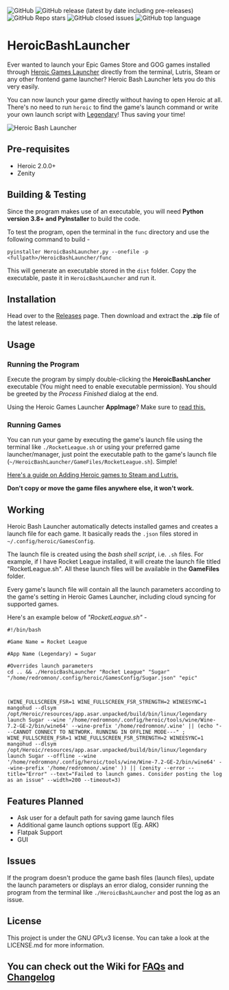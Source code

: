 <img alt="GitHub" src="https://img.shields.io/github/license/redromnon/HeroicBashLauncher?style=for-the-badge">   <img alt="GitHub release (latest by date including pre-releases)" src="https://img.shields.io/github/v/release/redromnon/HeroicBashLauncher?color=blue&include_prereleases&style=for-the-badge">    <img alt="GitHub Repo stars" src="https://img.shields.io/github/stars/redromnon/HeroicBashLauncher?color=yellow&style=for-the-badge">  <img alt="GitHub closed issues" src="https://img.shields.io/github/issues-closed/redromnon/HeroicBashLauncher?color=blueviolet&style=for-the-badge">  <img alt="GitHub top language" src="https://img.shields.io/github/languages/top/redromnon/HeroicBashLauncher?color=green&style=for-the-badge">

# HeroicBashLauncher

Ever wanted to launch your Epic Games Store and GOG games installed through [Heroic Games Launcher](https://github.com/Heroic-Games-Launcher/HeroicGamesLauncher) directly from the terminal, Lutris, Steam or any other frontend game launcher? 
Heroic Bash Launcher lets you do this very easily. 

You can now launch your game directly without having to open Heroic at all. There's no need to run `heroic` to find the game's launch command or write your own launch script with [Legendary](https://github.com/derrod/legendary)! Thus saving your time!


![Heroic Bash Launcher](https://user-images.githubusercontent.com/74495920/142615495-a4e5e811-7ee3-41b8-ae80-d6d008820f2a.png)


## Pre-requisites
- Heroic 2.0.0+
- Zenity

## Building & Testing
Since the program makes use of an executable, you will need **Python version 3.8+ and PyInstaller** to build the code.

To test the program, open the terminal in the `func` directory and use the following command to build -

```
pyinstaller HeroicBashLauncher.py --onefile -p <fullpath>/HeroicBashLauncher/func
```

This will generate an executable stored in the `dist` folder. Copy the executable, paste it in `HeroicBashLauncher` and run it.

## Installation
Head over to the [Releases](https://github.com/redromnon/HeroicBashLauncher/releases) page. Then download and extract the **.zip** file of the latest release.

## Usage

### Running the Program
Execute the program by simply double-clicking the **HeroicBashLancher** executable (You might need to enable executable permission). You should be greeted by the _Process Finished_ dialog at the end.

Using the Heroic Games Launcher **AppImage**? Make sure to [read this.](https://github.com/redromnon/HeroicBashLauncher/wiki/FAQ#why-are-my-games-not-launching-i-use-heroic-via-appimage)


### Running Games
You can run your game by executing the game's launch file using the terminal like ```./RocketLeague.sh``` or using your preferred game launcher/manager, just point the executable path to the game's launch file (`~/HeroicBashLauncher/GameFiles/RocketLeague.sh`). Simple!

[Here's a guide on Adding Heroic games to Steam and Lutris.](https://github.com/redromnon/HeroicBashLauncher/wiki/Adding-Games-to-Game-Launchers-&-Managers)

**Don't copy or move the game files anywhere else, it won't work.**


## Working

Heroic Bash Launcher automatically detects installed games and creates a launch file for each game. It basically reads the `.json` files stored in `~/.config/heroic/GamesConfig`. 

The launch file is created using the *bash shell script*, i.e. `.sh` files. For example, if I have Rocket League installed, it will create the launch file titled "RocketLeague.sh". All these launch files will be available in the **GameFiles** folder. 

Every game's launch file will contain all the launch parameters according to the game's setting in Heroic Games Launcher, including cloud syncing for supported games. 

Here's an example below of _"RocketLeague.sh"_ -

```
#!/bin/bash 

#Game Name = Rocket League

#App Name (Legendary) = Sugar

#Overrides launch parameters
cd .. && ./HeroicBashLauncher "Rocket League" "Sugar" "/home/redromnon/.config/heroic/GamesConfig/Sugar.json" "epic" 



(WINE_FULLSCREEN_FSR=1 WINE_FULLSCREEN_FSR_STRENGTH=2 WINEESYNC=1 mangohud --dlsym /opt/Heroic/resources/app.asar.unpacked/build/bin/linux/legendary launch Sugar --wine '/home/redromnon/.config/heroic/tools/wine/Wine-7.2-GE-2/bin/wine64' --wine-prefix '/home/redromnon/.wine' || (echo "---CANNOT CONNECT TO NETWORK. RUNNING IN OFFLINE MODE---" ; WINE_FULLSCREEN_FSR=1 WINE_FULLSCREEN_FSR_STRENGTH=2 WINEESYNC=1 mangohud --dlsym /opt/Heroic/resources/app.asar.unpacked/build/bin/linux/legendary launch Sugar --offline --wine '/home/redromnon/.config/heroic/tools/wine/Wine-7.2-GE-2/bin/wine64' --wine-prefix '/home/redromnon/.wine' )) || (zenity --error --title="Error" --text="Failed to launch games. Consider posting the log as an issue" --width=200 --timeout=3)
```


## Features Planned

- Ask user for a default path for saving game launch files
- Additional game launch options support (Eg. ARK)
- Flatpak Support
- GUI


## Issues
If the program doesn't produce the game bash files (launch files), update the launch parameters or displays an error dialog, consider running the program from the terminal like `./HeroicBashLauncher` and post the log as an issue.


## License
This project is under the GNU GPLv3 license. You can take a look at the LICENSE.md for more information.


## You can check out the Wiki for [FAQs](https://github.com/redromnon/HeroicBashLauncher/wiki/FAQ) and [Changelog](https://github.com/redromnon/HeroicBashLauncher/wiki/Changelog)
